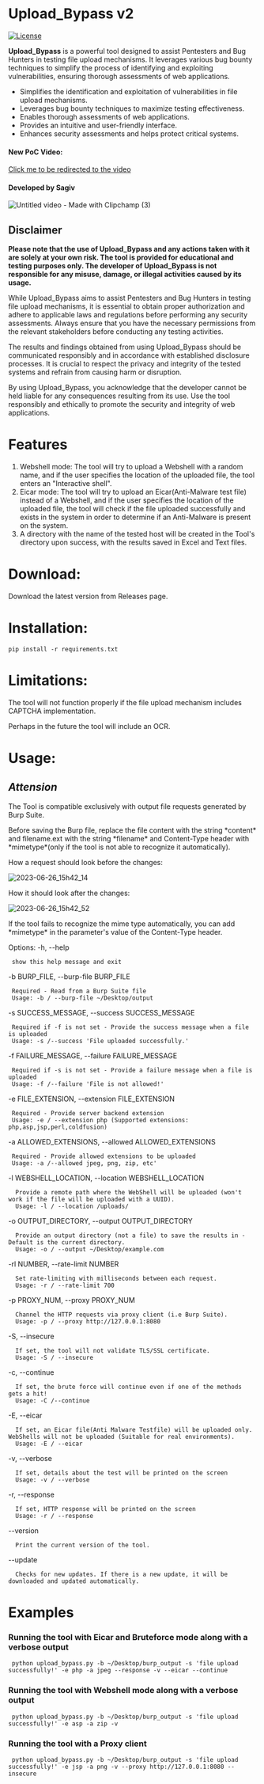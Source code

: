 # Upload_Bypass v2

[![License](https://img.shields.io/badge/License-MIT-blue.svg)](https://opensource.org/licenses/MIT)

**Upload_Bypass** is a powerful tool designed to assist Pentesters and Bug Hunters in testing file upload mechanisms. It leverages various bug bounty techniques to simplify the process of identifying and exploiting vulnerabilities, ensuring thorough assessments of web applications.

- Simplifies the identification and exploitation of vulnerabilities in file upload mechanisms.
- Leverages bug bounty techniques to maximize testing effectiveness.
- Enables thorough assessments of web applications.
- Provides an intuitive and user-friendly interface.
- Enhances security assessments and helps protect critical systems.
#### New PoC Video:
<a href="https://www.youtube.com/watch?v=MqVAABLNAa8&ab_channel=SagivMichael" target="_blank" rel="noopener noreferrer">Click me to be redirected to the video</a>

#### Developed by Sagiv
![Untitled video - Made with Clipchamp (3)](https://github.com/sAjibuu/Upload_Bypass/assets/81802295/6d5c5f2e-2cb0-42cd-bfcf-d8eceeff5054)
## Disclaimer

**Please note that the use of Upload_Bypass and any actions taken with it are solely at your own risk. The tool is provided for educational and testing purposes only. The developer of Upload_Bypass is not responsible for any misuse, damage, or illegal activities caused by its usage.**

While Upload_Bypass aims to assist Pentesters and Bug Hunters in testing file upload mechanisms, it is essential to obtain proper authorization and adhere to applicable laws and regulations before performing any security assessments. Always ensure that you have the necessary permissions from the relevant stakeholders before conducting any testing activities.

The results and findings obtained from using Upload_Bypass should be communicated responsibly and in accordance with established disclosure processes. It is crucial to respect the privacy and integrity of the tested systems and refrain from causing harm or disruption.

By using Upload_Bypass, you acknowledge that the developer cannot be held liable for any consequences resulting from its use. Use the tool responsibly and ethically to promote the security and integrity of web applications.


# Features 
1. Webshell mode:
       The tool will try to upload a Webshell with a random name, and if the user specifies the location of the uploaded file, the tool enters an "Interactive shell".
2. Eicar mode:
       The tool will try to upload an Eicar(Anti-Malware test file) instead of a Webshell, and if the user specifies the location of the uploaded file, the tool will check if the file 
       uploaded successfully and exists in the system in order to determine if an Anti-Malware is present on the system. 
3. A directory with the name of the tested host will be created in the Tool's directory upon success, with the results saved in Excel and Text files.

# Download:
  Download the latest version from Releases page.

# Installation:

    pip install -r requirements.txt

# Limitations: 
  The tool will not function properly if the file upload mechanism includes CAPTCHA implementation.
  
  Perhaps in the future the tool will include an OCR.

# Usage:

## ***Attension***

The Tool is compatible exclusively with output file requests generated by Burp Suite.

Before saving the Burp file, replace the file content with the string \*content\* and filename.ext with the string \*filename\* and Content-Type header with \*mimetype\*(only if the tool is not able to recognize it automatically).

How a request should look before the changes:

![2023-06-26_15h42_14](https://github.com/sAjibuu/Upload_Bypass/assets/81802295/acfbe9bc-16d3-4960-884a-e6706317dbbd)

How it should look after the changes:

![2023-06-26_15h42_52](https://github.com/sAjibuu/Upload_Bypass/assets/81802295/a1dc86df-5914-4f88-a2f9-b514647621f7)

If the tool fails to recognize the mime type automatically, you can add \*mimetype\* in the parameter's value of the Content-Type header.

Options:
  -h, --help            
  
     show this help message and exit

  -b BURP_FILE, --burp-file BURP_FILE
  
     Required - Read from a Burp Suite file
     Usage: -b / --burp-file ~/Desktop/output
        
  -s SUCCESS_MESSAGE, --success SUCCESS_MESSAGE
  
     Required if -f is not set - Provide the success message when a file is uploaded
     Usage: -s /--success 'File uploaded successfully.'
        
  -f FAILURE_MESSAGE, --failure FAILURE_MESSAGE
  
     Required if -s is not set - Provide a failure message when a file is uploaded
     Usage: -f /--failure 'File is not allowed!'     
        
  -e FILE_EXTENSION, --extension FILE_EXTENSION
  
     Required - Provide server backend extension
     Usage: -e / --extension php (Supported extensions: php,asp,jsp,perl,coldfusion)
      
  -a ALLOWED_EXTENSIONS, --allowed ALLOWED_EXTENSIONS 
  
     Required - Provide allowed extensions to be uploaded
     Usage: -a /--allowed jpeg, png, zip, etc'
        
   -l WEBSHELL_LOCATION, --location WEBSHELL_LOCATION 
  
      Provide a remote path where the WebShell will be uploaded (won't work if the file will be uploaded with a UUID).
      Usage: -l / --location /uploads/  

   -o OUTPUT_DIRECTORY, --output OUTPUT_DIRECTORY 
  
      Provide an output directory (not a file) to save the results in - Default is the current directory.
      Usage: -o / --output ~/Desktop/example.com
      
   -rl NUMBER, --rate-limit NUMBER
  
      Set rate-limiting with milliseconds between each request.
      Usage: -r / --rate-limit 700  
        
   -p PROXY_NUM, --proxy PROXY_NUM
  
      Channel the HTTP requests via proxy client (i.e Burp Suite).
      Usage: -p / --proxy http://127.0.0.1:8080
      
   -S, --insecure
  
      If set, the tool will not validate TLS/SSL certificate.
      Usage: -S / --insecure
      
   -c, --continue  
  
      If set, the brute force will continue even if one of the methods gets a hit!
      Usage: -C /--continue  
      
   -E, --eicar  
  
      If set, an Eicar file(Anti Malware Testfile) will be uploaded only. WebShells will not be uploaded (Suitable for real environments).
      Usage: -E / --eicar
      
   -v, --verbose 
  
      If set, details about the test will be printed on the screen
      Usage: -v / --verbose   
      
  -r, --response
  
      If set, HTTP response will be printed on the screen
      Usage: -r / --response

  --version  
  
      Print the current version of the tool.     
      
  --update
  
      Checks for new updates. If there is a new update, it will be downloaded and updated automatically.     
      
# Examples
  ### Running the tool with Eicar and Bruteforce mode along with a verbose output     
     python upload_bypass.py -b ~/Desktop/burp_output -s 'file upload successfully!' -e php -a jpeg --response -v --eicar --continue
  ### Running the tool with Webshell mode along with a verbose output     
     python upload_bypass.py -b ~/Desktop/burp_output -s 'file upload successfully!' -e asp -a zip -v
  ### Running the tool with a Proxy client   
     python upload_bypass.py -b ~/Desktop/burp_output -s 'file upload successfully!' -e jsp -a png -v --proxy http://127.0.0.1:8080 --insecure
